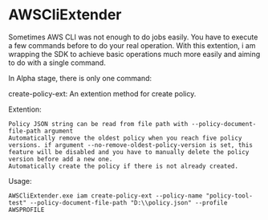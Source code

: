 # AWSCliExtender
Sometimes AWS CLI was not enough to do jobs easily. You have to execute a few commands before to do your real operation. With this extention, i am wrapping the SDK to achieve basic operations much more easily and aiming to do with a single command.

In Alpha stage, there is only one command: 

create-policy-ext: An extention method for create policy.

Extention:
```
Policy JSON string can be read from file path with --policy-document-file-path argument
Automatically remove the oldest policy when you reach five policy versions. if argument --no-remove-oldest-policy-version is set, this feature will be disabled and you have to manually delete the policy version before add a new one.
Automatically create the policy if there is not already created.
```   

Usage:
```
AWSCliExtender.exe iam create-policy-ext --policy-name "policy-tool-test" --policy-document-file-path "D:\\policy.json" --profile AWSPROFILE
```
